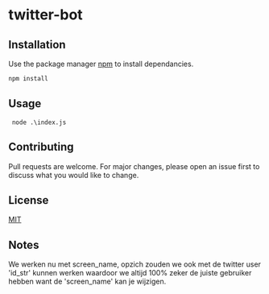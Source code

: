 # twitter-bot

## Installation

Use the package manager [npm](https://www.npmjs.com/) to install dependancies.

```bash
npm install
```

## Usage

```
 node .\index.js
```

## Contributing

Pull requests are welcome. For major changes, please open an issue first to discuss what you would like to change.

## License

[MIT](https://choosealicense.com/licenses/mit/)

## Notes

We werken nu met screen_name, opzich zouden we ook met de twitter user 'id_str' kunnen werken waardoor we altijd 100% zeker de juiste gebruiker hebben want de 'screen_name' kan je wijzigen.

